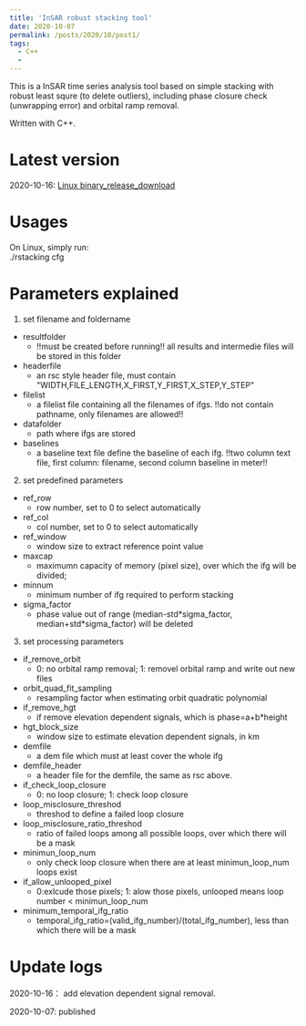 ```yaml
---
title: 'InSAR robust stacking tool'
date: 2020-10-07
permalink: /posts/2020/10/post1/
tags:
  - C++
  - 
---
```


This is a InSAR time series analysis tool based on simple stacking with robust least squre (to delete outliers), including phase closure check (unwrapping error) and orbital ramp removal.  

Written with C++. 

Latest version
======
2020-10-16: [Linux binary_release_download](https://newcastle-my.sharepoint.com/:u:/g/personal/nyc40_newcastle_ac_uk/EY47lGc4u_VPjjBIWJxvt7sBzOAee0K41FhHpWerzKNLpA?e=dOqx0q)


Usages
======
On Linux, simply run:  
./rstacking cfg  

Parameters explained
======
1. set filename and foldername  
- resultfolder
  - !!must be created before running!! all results and intermedie files will be stored in this folder  
- headerfile
  - an rsc style header file, must contain "WIDTH,FILE_LENGTH,X_FIRST,Y_FIRST,X_STEP,Y_STEP"  
- filelist
  - a filelist file containing all the filenames of ifgs. !!do not contain pathname, only filenames are allowed!!  
- datafolder
  - path where ifgs are stored  
- baselines
  - a baseline text file define the baseline of each ifg. !!two column text file, first column: filename, second column baseline in meter!!  

2. set predefined parameters  
- ref_row
  - row number, set to 0 to select automatically   
- ref_col
  - col number, set to 0 to select automatically  
- ref_window
  - window size to extract reference point value  
- maxcap 
  - maximumn capacity of memory (pixel size), over which the ifg will be divided;  
- minnum 
  - minimum number of ifg required to perform stacking 
- sigma_factor 
  - phase value out of range (median-std\*sigma_factor, median+std\*sigma_factor) will be deleted

3. set processing parameters  
- if_remove_orbit
  - 0: no orbital ramp removal; 1: removel orbital ramp and write out new files  
- orbit_quad_fit_sampling
  - resampling factor when estimating orbit quadratic polynomial 
- if_remove_hgt 
  - if remove elevation dependent signals, which is phase=a+b\*height
- hgt_block_size 
  - window size to estimate elevation dependent signals, in km
- demfile 
  - a dem file which must at least cover the whole ifg 
- demfile_header 
  - a header file for the demfile, the same as rsc above. 
- if_check_loop_closure
  - 0: no loop closure; 1: check loop closure  
- loop_misclosure_threshod
  - threshod to define a failed loop closure  
- loop_misclosure_ratio_threshod
  - ratio of failed loops among all possible loops, over which there will be a mask  
- minimun_loop_num
  - only check loop closure when there are at least minimun_loop_num loops exist  
- if_allow_unlooped_pixel
  - 0:exlcude those pixels; 1: alow those pixels, unlooped means loop number < minimun_loop_num   
- minimum_temporal_ifg_ratio
  - temporal_ifg_ratio=(valid_ifg_number)/(total_ifg_number), less than which there will be a mask  

Update logs
======
2020-10-16： add elevation dependent signal removal.

2020-10-07: published  
